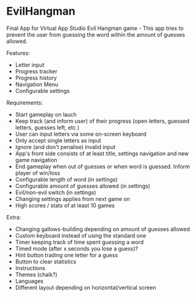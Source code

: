 # EvilHangman
Final App for Virtual App Studio
Evil Hangman game - This app tries to prevent the user from guessing the word
within the amount of guesses allowed.

Features:
- Letter input
- Progress tracker
- Progress history
- Navigation Menu
- Configurable settings


Requirements:
- Start gameplay on lauch
- Keep track (and inform user) of their progress (open letters, guessed letters, guesses left, etc.)
- User can input letters via some on-screen keyboard
- Only accept single letters as input
- Ignore (and don't penalise) invalid input
- App's front side consists of at least title, settings navigation and new game navigation
- End gameplay when out of guesses or when word is guessed. Inform player of win/loss
- Configurable length of word (in settings)
- Configurable amount of guesses allowed (in settings)
- Evil/non-evil switch (in settings)
- Changing settings applies from next game on
- High scores / stats of at least 10 games

Extra:
- Changing gallows-building depending on amount of guesses allowed
- Custom keyboard instead of using the standard one
- Timer keeping track of time spent guessing a word
- Timed mode (after x seconds you lose a guess)?
- Hint button trading one letter for a guess
- Button to clear statistics
- Instructions
- Themes (chalk?)
- Languages
- Different layout depending on horizontal/vertical screen